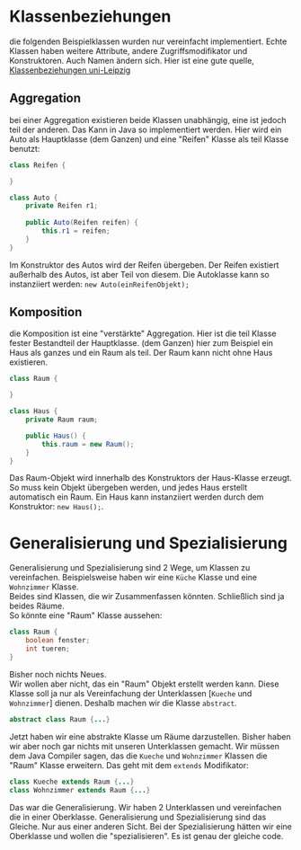 # Klassenbeziehungen
die folgenden Beispielklassen wurden nur vereinfacht implementiert. Echte Klassen haben weitere Attribute, andere Zugriffsmodifikator und Konstruktoren. Auch Namen ändern sich.
Hier ist eine gute quelle, [Klassenbeziehungen uni-Leipzig](https://www.informatik.uni-leipzig.de/~stjaenicke/mup1/s2.pdf)
  
## Aggregation
bei einer Aggregation existieren beide Klassen unabhängig, eine ist jedoch teil der anderen.
Das Kann in Java so implementiert werden. Hier wird ein Auto als Hauptklasse (dem Ganzen) und eine "Reifen" Klasse als teil Klasse benutzt:
```java
class Reifen {

}

class Auto {
    private Reifen r1;
    
    public Auto(Reifen reifen) {
        this.r1 = reifen;
    }
}
```
Im Konstruktor des Autos wird der Reifen übergeben. Der Reifen existiert außerhalb des Autos, ist aber Teil von diesem.
Die Autoklasse kann so instanziiert werden: `new Auto(einReifenObjekt);` 
  
## Komposition
die Komposition ist eine "verstärkte" Aggregation. Hier ist die teil Klasse fester Bestandteil der Hauptklasse. (dem Ganzen)
hier zum Beispiel ein Haus als ganzes und ein Raum als teil. Der Raum kann nicht ohne Haus existieren.
```java
class Raum {

}

class Haus {
    private Raum raum;

    public Haus() {
        this.raum = new Raum();
    }
}
```
Das Raum-Objekt wird innerhalb des Konstruktors der Haus-Klasse erzeugt. So muss kein Objekt übergeben werden, und jedes Haus erstellt automatisch ein Raum. Ein Haus kann instanziiert werden durch dem Konstruktor: `new Haus();`.
  
# Generalisierung und Spezialisierung
Generalisierung und Spezialisierung sind 2 Wege, um Klassen zu vereinfachen.
Beispielsweise haben wir eine `Küche` Klasse und eine `Wohnzimmer` Klasse.<br>
Beides sind Klassen, die wir Zusammenfassen könnten. Schließlich sind ja beides Räume.<br>
So könnte eine "Raum" Klasse aussehen:
```java
class Raum {
    boolean fenster;
    int tueren;
}
```
Bisher noch nichts Neues.<br>
Wir wollen aber nicht, das ein "Raum" Objekt erstellt werden kann. Diese Klasse soll ja nur als Vereinfachung der Unterklassen [`Kueche` und `Wohnzimmer`] dienen. Deshalb machen wir die Klasse `abstract`.
```java
abstract class Raum {...}
```  
Jetzt haben wir eine abstrakte Klasse um Räume darzustellen. Bisher haben wir aber noch gar nichts mit unseren Unterklassen gemacht. Wir müssen dem Java Compiler sagen, das die `Kueche` und `Wohnzimmer` Klassen die "Raum" Klasse erweitern. Das geht mit dem `extends` Modifikator:
```java
class Kueche extends Raum {...}
class Wohnzimmer extends Raum {...}
```
Das war die Generalisierung. Wir haben 2 Unterklassen und vereinfachen die in einer Oberklasse. Generalisierung und Spezialisierung sind das Gleiche. Nur aus einer anderen Sicht. Bei der Spezialisierung hätten wir eine Oberklasse und wollen die "spezialisieren". Es ist genau der gleiche code.
